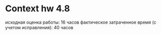# Context hw 4.8
исходная оценка работы: 16 часов
фактическое затраченное время (с учетом исправления): 40 часов
